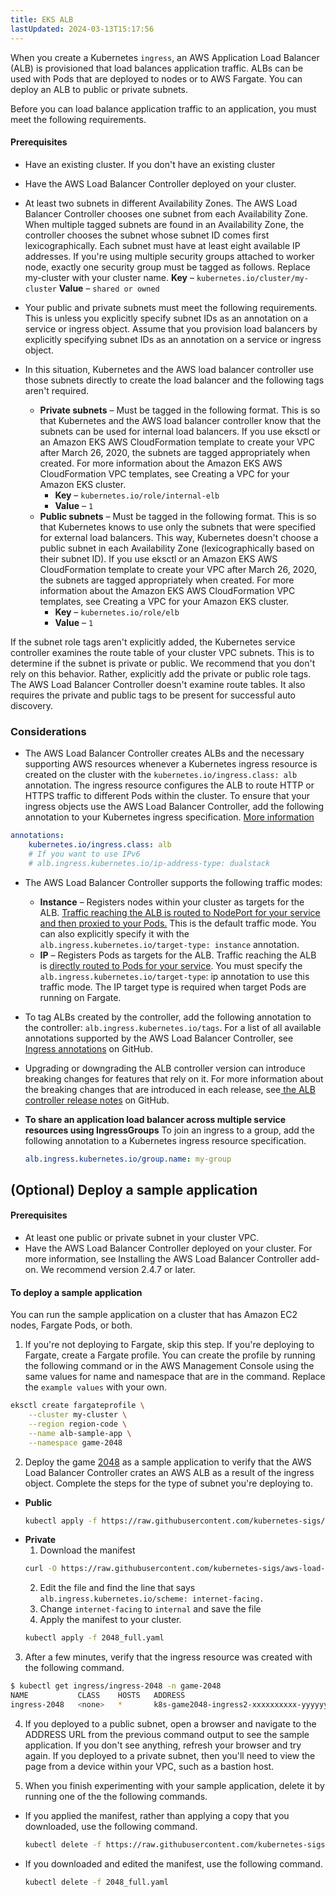 ```yaml
---
title: EKS ALB
lastUpdated: 2024-03-13T15:17:56
---
```


When you create a Kubernetes `ingress`, an AWS Application Load Balancer (ALB) is provisioned that load balances application traffic. ALBs can be used with Pods that are deployed to nodes or to AWS Fargate. You can deploy an ALB to public or private subnets.

Before you can load balance application traffic to an application, you must meet the following requirements.

#### Prerequisites

- Have an existing cluster. If you don't have an existing cluster
- Have the AWS Load Balancer Controller deployed on your cluster. 
- At least two subnets in different Availability Zones. The AWS Load Balancer Controller chooses one subnet from each Availability Zone. When multiple tagged subnets are found in an Availability Zone, the controller chooses the subnet whose subnet ID comes first lexicographically. Each subnet must have at least eight available IP addresses.
    If you're using multiple security groups attached to worker node, exactly one security group must be tagged as follows. Replace my-cluster with your cluster name.
    **Key** – `kubernetes.io/cluster/my-cluster`
    **Value** – `shared or owned`

- Your public and private subnets must meet the following requirements. This is unless you explicitly specify subnet IDs as an annotation on a service or ingress object. Assume that you provision load balancers by explicitly specifying subnet IDs as an annotation on a service or ingress object.
- In this situation, Kubernetes and the AWS load balancer controller use those subnets directly to create the load balancer and the following tags aren't required.
  - **Private subnets** – Must be tagged in the following format. This is so that Kubernetes and the AWS load balancer controller know that the subnets can be used for internal load balancers. If you use eksctl or an Amazon EKS AWS CloudFormation template to create your VPC after March 26, 2020, the subnets are tagged appropriately when created. For more information about the Amazon EKS AWS CloudFormation VPC templates, see Creating a VPC for your Amazon EKS cluster.
    - **Key** – `kubernetes.io/role/internal-elb`
    - **Value** – `1`
  - **Public subnets** – Must be tagged in the following format. This is so that Kubernetes knows to use only the subnets that were specified for external load balancers. This way, Kubernetes doesn't choose a public subnet in each Availability Zone (lexicographically based on their subnet ID). If you use eksctl or an Amazon EKS AWS CloudFormation template to create your VPC after March 26, 2020, the subnets are tagged appropriately when created. For more information about the Amazon EKS AWS CloudFormation VPC templates, see Creating a VPC for your Amazon EKS cluster.
    - **Key** – `kubernetes.io/role/elb`
    - **Value** – `1`

If the subnet role tags aren't explicitly added, the Kubernetes service controller examines the route table of your cluster VPC subnets. This is to determine if the subnet is private or public. We recommend that you don't rely on this behavior. Rather, explicitly add the private or public role tags. The AWS Load Balancer Controller doesn't examine route tables. It also requires the private and public tags to be present for successful auto discovery.

### Considerations

- The AWS Load Balancer Controller creates ALBs and the necessary supporting AWS resources whenever a Kubernetes ingress resource is created on the cluster with the `kubernetes.io/ingress.class: alb` annotation. The ingress resource configures the ALB to route HTTP or HTTPS traffic to different Pods within the cluster. To ensure that your ingress objects use the AWS Load Balancer Controller, add the following annotation to your Kubernetes ingress specification. [More information](https://kubernetes-sigs.github.io/aws-load-balancer-controller/v2.4/guide/ingress/spec/)

```yml
annotations:
    kubernetes.io/ingress.class: alb
    # If you want to use IPv6
    # alb.ingress.kubernetes.io/ip-address-type: dualstack 
```

- The AWS Load Balancer Controller supports the following traffic modes:
  - **Instance** – Registers nodes within your cluster as targets for the ALB. <u>Traffic reaching the ALB is routed to NodePort for your service and then proxied to your Pods.</u> This is the default traffic mode. You can also explicitly specify it with the `alb.ingress.kubernetes.io/target-type: instance` annotation.
  - **IP** – Registers Pods as targets for the ALB. Traffic reaching the ALB is <u>directly routed to Pods for your service</u>. You must specify the `alb.ingress.kubernetes.io/target-type`: ip annotation to use this traffic mode. The IP target type is required when target Pods are running on Fargate.

- To tag ALBs created by the controller, add the following annotation to the controller: `alb.ingress.kubernetes.io/tags`. For a list of all available annotations supported by the AWS Load Balancer Controller, see [Ingress annotations](https://kubernetes-sigs.github.io/aws-load-balancer-controller/v2.4/guide/ingress/annotations/) on GitHub.

- Upgrading or downgrading the ALB controller version can introduce breaking changes for features that rely on it. For more information about the breaking changes that are introduced in each release, see[ the ALB controller release notes](https://github.com/kubernetes-sigs/aws-load-balancer-controller/releases) on GitHub.

- **To share an application load balancer across multiple service resources using IngressGroups**
    To join an ingress to a group, add the following annotation to a Kubernetes ingress resource specification.
    ```yml
    alb.ingress.kubernetes.io/group.name: my-group
    ```

## (Optional) Deploy a sample application

#### Prerequisites

- At least one public or private subnet in your cluster VPC.
- Have the AWS Load Balancer Controller deployed on your cluster. For more information, see Installing the AWS Load Balancer Controller add-on. We recommend version 2.4.7 or later.

#### To deploy a sample application

You can run the sample application on a cluster that has Amazon EC2 nodes, Fargate Pods, or both.

1. If you're not deploying to Fargate, skip this step. If you're deploying to Fargate, create a Fargate profile. You can create the profile by running the following command or in the AWS Management Console using the same values for name and namespace that are in the command. Replace the `example values` with your own.

```bash
eksctl create fargateprofile \
    --cluster my-cluster \
    --region region-code \
    --name alb-sample-app \
    --namespace game-2048
```

2. Deploy the game [2048](https://play2048.co/) as a sample application to verify that the AWS Load Balancer Controller crates an AWS ALB as a result of the ingress object. Complete the steps for the type of subnet you're deploying to.

  - **Public**
    ```bash
    kubectl apply -f https://raw.githubusercontent.com/kubernetes-sigs/aws-load-balancer-controller/v2.4.7/docs/examples/2048/2048_full.yaml
    ```
  - **Private**
    1. Download the manifest
      ```bash
      curl -O https://raw.githubusercontent.com/kubernetes-sigs/aws-load-balancer-controller/v2.4.7/docs/examples/2048/2048_full.yaml
      ```
    2. Edit the file and find the line that says `alb.ingress.kubernetes.io/scheme: internet-facing.`
    3. Change `internet-facing` to `internal` and save the file
    4. Apply the manifest to your cluster.
      ```bash
      kubectl apply -f 2048_full.yaml
      ```

3. After a few minutes, verify that the ingress resource was created with the following command.

  ```bash
  $ kubectl get ingress/ingress-2048 -n game-2048
  NAME           CLASS    HOSTS   ADDRESS                                                                   PORTS   AGE
  ingress-2048   <none>   *       k8s-game2048-ingress2-xxxxxxxxxx-yyyyyyyyyy.region-code.elb.amazonaws.com   80      2m32s
  ```

4. If you deployed to a public subnet, open a browser and navigate to the ADDRESS URL from the previous command output to see the sample application. If you don't see anything, refresh your browser and try again. If you deployed to a private subnet, then you'll need to view the page from a device within your VPC, such as a bastion host.

5. When you finish experimenting with your sample application, delete it by running one of the the following commands.

- If you applied the manifest, rather than applying a copy that you downloaded, use the following command.

  ```bash
  kubectl delete -f https://raw.githubusercontent.com/kubernetes-sigs/aws-load-balancer-controller/v2.4.7/docs/examples/2048/2048_full.yaml
  ```

- If you downloaded and edited the manifest, use the following command.

  ```bash
  kubectl delete -f 2048_full.yaml
  ```